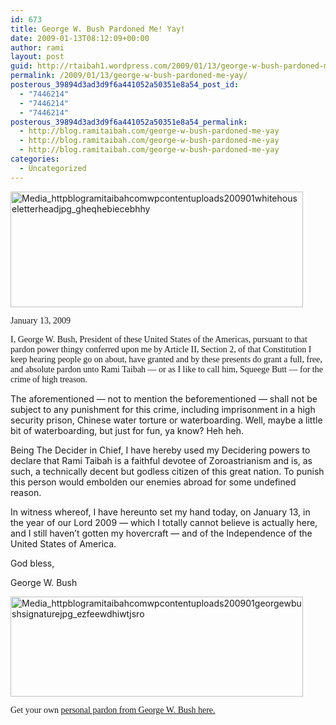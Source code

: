 ```yaml
---
id: 673
title: George W. Bush Pardoned Me! Yay!
date: 2009-01-13T08:12:09+00:00
author: rami
layout: post
guid: http://rtaibah1.wordpress.com/2009/01/13/george-w-bush-pardoned-me-yay
permalink: /2009/01/13/george-w-bush-pardoned-me-yay/
posterous_39894d3ad3d9f6a441052a50351e8a54_post_id:
  - "7446214"
  - "7446214"
  - "7446214"
posterous_39894d3ad3d9f6a441052a50351e8a54_permalink:
  - http://blog.ramitaibah.com/george-w-bush-pardoned-me-yay
  - http://blog.ramitaibah.com/george-w-bush-pardoned-me-yay
  - http://blog.ramitaibah.com/george-w-bush-pardoned-me-yay
categories:
  - Uncategorized
---
```

<p style="text-align:center;">
  <div class='p_embed p_image_embed'>
    <img alt="Media_httpblogramitaibahcomwpcontentuploads200901whitehouseletterheadjpg_gheqhebiecebhhy" height="185" src="http://139.59.20.41/wp-content/uploads/2011/12/media_httpblogramitaibahcomwpcontentuploads200901whitehouseletterheadjpg_gheqhebiecebhhy-scaled500.jpg?w=300" width="468" />
  </div>
</p>

<span style="font-family:Times;">January 13, 2009</span>
  
<span style="font-family:Times;">I, George W. Bush, President of these United States of the Americas, pursuant to that pardon power thingy conferred upon me by Article II, Section 2, of that Constitution I keep hearing people go on about, have granted and by these presents do grant a full, free, and absolute pardon unto Rami Taibah &mdash; or as I like to call him, Squeege Butt &mdash; for the crime of high treason.</span>

The aforementioned &mdash; not to mention the beforementioned &mdash; shall not be subject to any punishment for this crime, including imprisonment in a high security prison, Chinese water torture or waterboarding. Well, maybe a little bit of waterboarding, but just for fun, ya know? Heh heh.

Being The Decider in Chief, I have hereby used my Decidering powers to declare that Rami Taibah is a faithful devotee of Zoroastrianism and is, as such, a technically decent but godless citizen of this great nation. To punish this person would embolden our enemies abroad for some undefined reason.

In witness whereof, I have hereunto set my hand today, on January 13, in the year of our Lord 2009 &mdash; which I totally cannot believe is actually here, and I still haven&#8217;t gotten my hovercraft &mdash; and of the Independence of the United States of America.

God bless,
  
George W. Bush

<span style="font-family:Times;"></p> 

<div class='p_embed p_image_embed'>
  <img alt="Media_httpblogramitaibahcomwpcontentuploads200901georgewbushsignaturejpg_ezfeewdhiwtjsro" height="160" src="http://rtaibah1.files.wordpress.com/2009/01/media_httpblogramitaibahcomwpcontentuploads200901georgewbushsignaturejpg_ezfeewdhiwtjsro-scaled500.jpg?w=300" width="468" />
</div>

<p>
  </span>
</p>

<p>
  <span style="font-family:Times;">Get your own <a href="http://blog.indecision2008.com/2009/01/12/get-your-own-official-presidential-pardon-from-president-bush-while-the-pardonings-good/" target="_blank">personal pardon from George W. Bush here.</a></span>
</p>